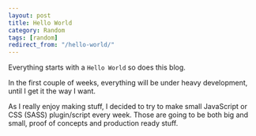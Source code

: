 ```yaml
---
layout: post
title: Hello World
category: Random
tags: [random]
redirect_from: "/hello-world/"
---
```


Everything starts with a `Hello World` so does this blog.

In the first couple of weeks, everything will be under heavy development, until I get it the way I want.

As I really enjoy making stuff, I decided to try to make small JavaScript or CSS (SASS) plugin/script every week.
Those are going to be both big and small, proof of concepts and production ready stuff.
